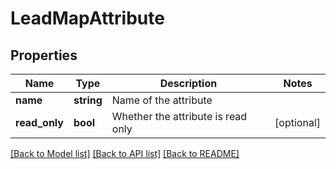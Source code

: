 # LeadMapAttribute

## Properties

Name | Type | Description | Notes
------------ | ------------- | ------------- | -------------
**name** | **string** | Name of the attribute | 
**read_only** | **bool** | Whether the attribute is read only | [optional] 

[[Back to Model list]](../README.md#documentation-for-models) [[Back to API list]](../README.md#documentation-for-api-endpoints) [[Back to README]](../README.md)
